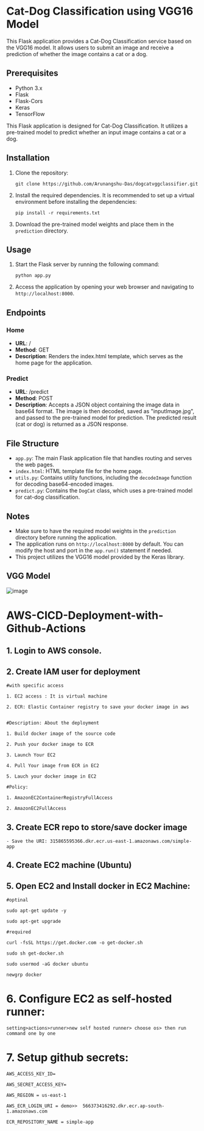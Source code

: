 # Cat-Dog Classification using VGG16 Model

This Flask application provides a Cat-Dog Classification service based on the VGG16 model. It allows users to submit an image and receive a prediction of whether the image contains a cat or a dog.

## Prerequisites
- Python 3.x
- Flask
- Flask-Cors
- Keras
- TensorFlow

This Flask application is designed for Cat-Dog Classification. It utilizes a pre-trained model to predict whether an input image contains a cat or a dog.

## Installation

1. Clone the repository:
   ```
   git clone https://github.com/Arunangshu-Das/dogcatvggclassifier.git
   ```

2. Install the required dependencies. It is recommended to set up a virtual environment before installing the dependencies:
   ```
   pip install -r requirements.txt
   ```

3. Download the pre-trained model weights and place them in the `prediction` directory.

## Usage

1. Start the Flask server by running the following command:
   ```
   python app.py
   ```

2. Access the application by opening your web browser and navigating to `http://localhost:8000`.

## Endpoints

### Home

- **URL**: /
- **Method**: GET
- **Description**: Renders the index.html template, which serves as the home page for the application.

### Predict

- **URL**: /predict
- **Method**: POST
- **Description**: Accepts a JSON object containing the image data in base64 format. The image is then decoded, saved as "inputImage.jpg", and passed to the pre-trained model for prediction. The predicted result (cat or dog) is returned as a JSON response.

## File Structure

- `app.py`: The main Flask application file that handles routing and serves the web pages.
- `index.html`: HTML template file for the home page.
- `utils.py`: Contains utility functions, including the `decodeImage` function for decoding base64-encoded images.
- `predict.py`: Contains the `DogCat` class, which uses a pre-trained model for cat-dog classification.

## Notes

- Make sure to have the required model weights in the `prediction` directory before running the application.
- The application runs on `http://localhost:8000` by default. You can modify the host and port in the `app.run()` statement if needed.
- This project utilizes the VGG16 model provided by the Keras library.

## VGG Model 
![image](https://neurohive.io/wp-content/uploads/2018/11/vgg16-1-e1542731207177.png)


# AWS-CICD-Deployment-with-Github-Actions

## 1. Login to AWS console.

## 2. Create IAM user for deployment

	#with specific access

	1. EC2 access : It is virtual machine

	2. ECR: Elastic Container registry to save your docker image in aws


	#Description: About the deployment

	1. Build docker image of the source code

	2. Push your docker image to ECR

	3. Launch Your EC2 

	4. Pull Your image from ECR in EC2

	5. Lauch your docker image in EC2

	#Policy:

	1. AmazonEC2ContainerRegistryFullAccess

	2. AmazonEC2FullAccess

	
## 3. Create ECR repo to store/save docker image
    - Save the URI: 315865595366.dkr.ecr.us-east-1.amazonaws.com/simple-app

	
## 4. Create EC2 machine (Ubuntu) 

## 5. Open EC2 and Install docker in EC2 Machine:
	
	
	#optinal

	sudo apt-get update -y

	sudo apt-get upgrade
	
	#required

	curl -fsSL https://get.docker.com -o get-docker.sh

	sudo sh get-docker.sh

	sudo usermod -aG docker ubuntu

	newgrp docker
	
# 6. Configure EC2 as self-hosted runner:
    setting>actions>runner>new self hosted runner> choose os> then run command one by one


# 7. Setup github secrets:

    AWS_ACCESS_KEY_ID=

    AWS_SECRET_ACCESS_KEY=

    AWS_REGION = us-east-1

    AWS_ECR_LOGIN_URI = demo>>  566373416292.dkr.ecr.ap-south-1.amazonaws.com

    ECR_REPOSITORY_NAME = simple-app
